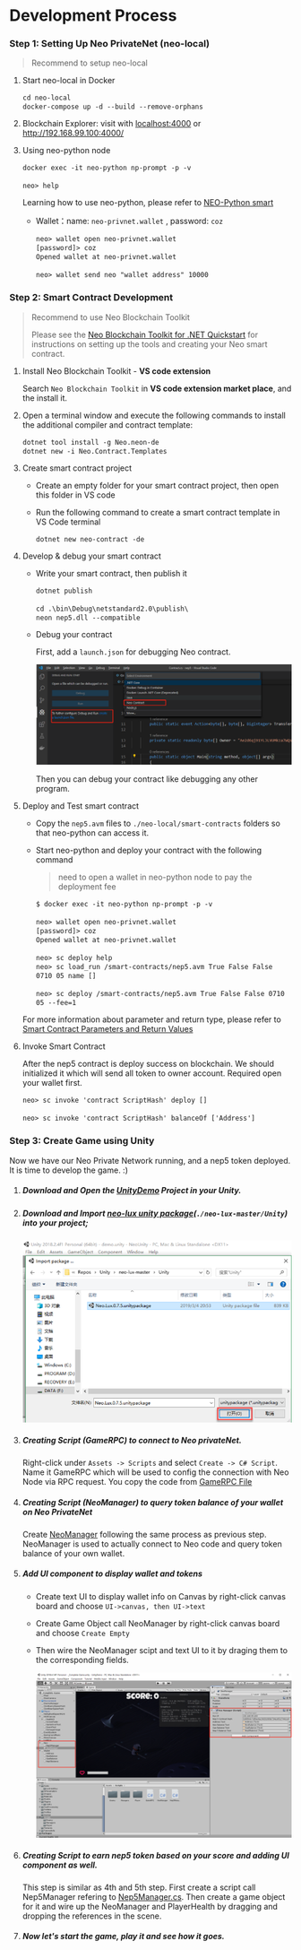 # Development Process

### Step 1: Setting Up Neo PrivateNet (neo-local)

> Recommend to setup neo-local

1. Start neo-local in Docker

   ```
   cd neo-local
   docker-compose up -d --build --remove-orphans
   ```

2. Blockchain Explorer: visit with [localhost:4000](http://192.168.99.100:4000/) or http://192.168.99.100:4000/

3. Using neo-python node

   ```
   docker exec -it neo-python np-prompt -p -v
   
   neo> help
   ```

   Learning how to use neo-python, please refer to [NEO-Python smart](https://github.com/neo-ngd/NEO-Tutorial/tree/master/neo_docs_neopython_tutorial)

   - Wallet：name: `neo-privnet.wallet` , password: `coz`

     ```
     neo> wallet open neo-privnet.wallet
     [password]> coz
     Opened wallet at neo-privnet.wallet
     
     neo> wallet send neo "wallet address" 10000
     ```

     

### Step 2: Smart Contract Development

> Recommend to use Neo Blockchain Toolkit
>
> Please see the [Neo Blockchain Toolkit for .NET Quickstart](https://github.com/neo-project/neo-blockchain-toolkit/blob/master/quickstart.md) for instructions on setting up the tools and creating your Neo smart contract.

1. Install Neo Blockchain Toolkit - **VS code extension**

   Search `Neo Blockchain Toolkit` in **VS code extension market place**, and the install it.  

2. Open a terminal window and execute the following commands to install the additional compiler and contract template:

   ```
   dotnet tool install -g Neo.neon-de
   dotnet new -i Neo.Contract.Templates
   ```

3. Create smart contract project

   - Create an empty folder for your smart contract project, then open this folder in VS code

   - Run the following command to create a smart contract template in VS Code terminal

     ```
     dotnet new neo-contract -de
     ```

4. Develop & debug your smart contract

   + Write your smart contract, then publish it

     ```
     dotnet publish
     
     cd .\bin\Debug\netstandard2.0\publish\
     neon nep5.dll --compatible
     ```

   + Debug your contract

     First, add a `launch.json` for debugging Neo contract.

     ![debugConfig](.\images\debugConfig.png)

     Then you can debug your contract like debugging any other program. 

5. Deploy and Test smart contract

   + Copy the `nep5.avm` files to `./neo-local/smart-contracts` folders so that neo-python can access it. 

   + Start neo-python and deploy your contract with the following command

     > need to open a wallet in neo-python node to pay the deployment fee

     ```
     $ docker exec -it neo-python np-prompt -p -v 
     
     neo> wallet open neo-privnet.wallet
     [password]> coz
     Opened wallet at neo-privnet.wallet
     
     neo> sc deploy help
     neo> sc load_run /smart-contracts/nep5.avm True False False 0710 05 name [] 
     
     neo> sc deploy /smart-contracts/nep5.avm True False False 0710 05 --fee=1 
     ```

   For more information about parameter and return type, please refer to [Smart Contract Parameters and Return Values](https://docs.neo.org/docs/en-us/sc/deploy/Parameter.html)

6. Invoke Smart Contract

   After the nep5 contract is deploy success on blockchain. We should initialized it which will send all token to owner account.  Required open your wallet first.

   ```
   neo> sc invoke 'contract ScriptHash' deploy []
   
   neo> sc invoke 'contract ScriptHash' balanceOf ['Address']
   ```

   

### Step 3: Create Game using Unity

Now we have our Neo Private Network running, and a nep5 token deployed. It is time to develop the game. :)

1. ##### Download and Open the [UnityDemo](./UnityDemo) Project in your Unity.

2. ##### Download and Import [neo-lux unity package](https://github.com/CityOfZion/neo-lux/raw/master/Unity/Neo.Lux.0.7.5.unitypackage)(`./neo-lux-master/Unity`) into your project;

   ![unity-import](./images/unity-neolux.png)

3. ##### Creating Script (GameRPC) to connect to Neo privateNet.

   Right-click under `Assets -> Scripts` and select `Create -> C# Script`. Name it GameRPC which will be used to config the connection with Neo Node via RPC request.  You copy the code from [GameRPC File](./assets/UnityScripts/GameRPC.cs)

4. ##### Creating Script (NeoManager) to query token balance of your wallet on Neo PrivateNet

   Create [NeoManager](./assets/UnityScripts/NeoManager.cs) following the same process as previous step. NeoManager is used to actually connect to Neo code  and query token balance of your own wallet.

5. ##### Add UI component to display wallet and tokens

   + Create text UI to display wallet info on Canvas by right-click canvas board and choose `UI->canvas, then UI->text`

   + Create Game Object call NeoManager by right-click canvas board and choose `Create Empty`

   + Then wire the NeoManager scipt and text UI to it by draging them to the corresponding fields.

     ![unity-1](.\images\unity-1.png)

6. ##### Creating Script to earn nep5 token based on your score and adding UI component as well.

   This step is similar as 4th and 5th step. First create a script call Nep5Manager refering to [Nep5Manager.cs](./assets/UnityScripts/Nep5Manager.cs). Then create a game object for it and wire up the NeoManager and PlayerHealth by dragging and dropping the references in the scene.

7. ##### Now let's start the game, play it and see how it goes.
